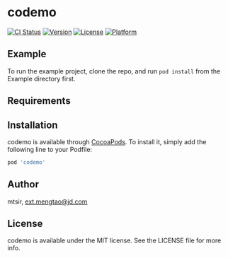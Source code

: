 # codemo

[![CI Status](https://img.shields.io/travis/mtsir/codemo.svg?style=flat)](https://travis-ci.org/mtsir/codemo)
[![Version](https://img.shields.io/cocoapods/v/codemo.svg?style=flat)](https://cocoapods.org/pods/codemo)
[![License](https://img.shields.io/cocoapods/l/codemo.svg?style=flat)](https://cocoapods.org/pods/codemo)
[![Platform](https://img.shields.io/cocoapods/p/codemo.svg?style=flat)](https://cocoapods.org/pods/codemo)

## Example

To run the example project, clone the repo, and run `pod install` from the Example directory first.

## Requirements

## Installation

codemo is available through [CocoaPods](https://cocoapods.org). To install
it, simply add the following line to your Podfile:

```ruby
pod 'codemo'
```

## Author

mtsir, ext.mengtao@jd.com

## License

codemo is available under the MIT license. See the LICENSE file for more info.
